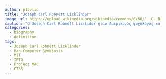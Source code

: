 ```yaml
---
author: p15vlio
title: "Joseph Carl Robnett Licklinder"
image_url: https://upload.wikimedia.org/wikipedia/commons/6/66/J._C._R._Licklider.jpg
caption: "Ο Joseph Carl Robnett Licklider ήταν Αμερικανός ψυχολόγος και επιστήμονας υπολογιστών που θεωρείται μια από τις πιο σημαντικές προσωπικότητες στον επιστήμη των υπολογιστών και την γενική πληροφορική. "
categories:
  - biography
  - definition
tags:
  - Joseph Carl Robnett Licklinder
  - Man-Computer Symbiosis
  - MIT
  - IPTO
  - Project MAC
  - CTSS
---
```

